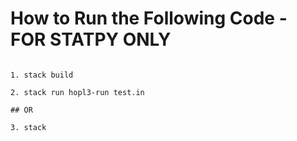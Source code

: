 # How to Run the Following Code - FOR STATPY ONLY
~~~needs to be run in the actual hopl3-code folder ~~~

1. stack build

2. stack run hopl3-run test.in

## OR

3. stack 